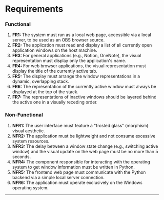 # **Requirements**

### **Functional**

1.  **FR1:** The system must run as a local web page, accessible via a local server, to be used as an OBS browser source.
2.  **FR2:** The application must read and display a list of all currently open application windows on the host machine.
3.  **FR3:** For general applications (e.g., Notion, OneNote), the visual representation must display only the application's name.
4.  **FR4:** For web browser applications, the visual representation must display the title of the currently active tab.
5.  **FR5:** The display must arrange the window representations in a dynamic, overlapping stack.
6.  **FR6:** The representation of the currently active window must always be displayed at the top of the stack.
7.  **FR7:** The representations of inactive windows should be layered behind the active one in a visually receding order.

### **Non-Functional**

1.  **NFR1:** The user interface must feature a "frosted glass" (morphism) visual aesthetic.
2.  **NFR2:** The application must be lightweight and not consume excessive system resources.
3.  **NFR3:** The delay between a window state change (e.g., switching active window) and the visual update on the web page must be no more than 5 seconds.
4.  **NFR4:** The component responsible for interacting with the operating system to get window information must be written in Python.
5.  **NFR5:** The frontend web page must communicate with the Python backend via a simple local server connection.
6.  **NFR6:** The application must operate exclusively on the Windows operating system.

---